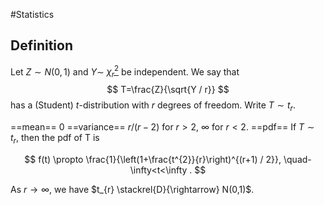 #Statistics 

## Definition
Let $Z \sim N(0,1)$ and $Y \sim$ [$\chi_{r}^{2}$](chi-square%20distribution.md) be independent. We say that
$$
T=\frac{Z}{\sqrt{Y / r}}
$$
has a (Student) $t$-distribution with $r$ degrees of freedom. Write $T \sim t_{r}$.

==mean== 0
==variance== $r/ (r-2)$ for $r>2$, $\infty$ for $r<2$.
==pdf== If $T \sim t_{r}$, then the pdf of $\mathrm{T}$ is

$$
f(t) \propto \frac{1}{\left(1+\frac{t^{2}}{r}\right)^{(r+1) / 2}}, \quad-\infty<t<\infty .
$$

As $r \rightarrow \infty$, we have $t_{r} \stackrel{D}{\rightarrow} N(0,1)$.